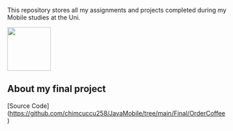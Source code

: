 This repository stores all my assignments and projects completed during my Mobile studies at the Uni.

<img src="https://user-images.githubusercontent.com/74038190/212281763-e6ecd7ef-c4aa-45b6-a97c-f33f6bb592bd.gif" width="100">

## About my final project
[Source Code] (https://github.com/chimcuccu258/JavaMobile/tree/main/Final/OrderCoffee)
